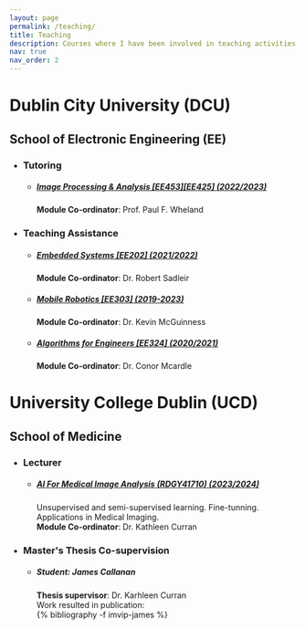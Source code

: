 ```yaml
---
layout: page
permalink: /teaching/
title: Teaching
description: Courses where I have been involved in teaching activities.
nav: true
nav_order: 2
---
```

<H1> Dublin City University (DCU)</H1>
<H2> School of Electronic Engineering (EE)</H2>
<ul>
<li><H3> Tutoring </H3></li>
<ul>
<li><H5><a href='https://www101.dcu.ie/registry/module_contents_archive_years_plus.php?subcode=EE453&function=2&module_archive_year=2023'>Image Processing & Analysis [EE453][EE425] (2022/2023)</a></H5></li>
<strong>Module Co-ordinator</strong>: Prof. Paul F. Wheland

</ul>
<li><H3>Teaching Assistance</H3></li>
<ul>
    <li><H5><a href='https://www101.dcu.ie/registry/module_contents_no_mod.php?function=2&subcode=EE202'>Embedded Systems [EE202] (2021/2022)</a></H5></li>
    <strong>Module Co-ordinator</strong>: Dr. Robert Sadleir
    <li><H5><a href='https://www101.dcu.ie/registry/module_contents_archive_years.php?function=2&subcode=EE303'>Mobile Robotics [EE303] (2019-2023)</a></H5></li>
    <strong>Module Co-ordinator</strong>: Dr. Kevin McGuinness
    <li><H5><a href='https://www101.dcu.ie/registry/module_contents_no_mod.php?function=2&subcode=EE324'>Algorithms for Engineers [EE324] (2020/2021)</a></H5></li>
    <strong>Module Co-ordinator</strong>: Dr. Conor Mcardle
</ul>
</ul>

<H1> University College Dublin (UCD)</H1>
<H2> School of Medicine</H2>
<ul>
<li><H3> Lecturer </H3></li>
<ul>
<li><H5><a href='https://hub.ucd.ie/usis/!W_HU_MENU.P_PUBLISH?p_tag=MODULE&MODULE=RDGY41710'>AI For Medical Image Analysis (RDGY41710) (2023/2024)</a></H5></li>
    Unsupervised and semi-supervised learning. Fine-tunning. Applications in Medical Imaging. <br>
    <strong>Module Co-ordinator</strong>: Dr. Kathleen Curran
</ul>
</ul>
<ul>
<li><H3> Master's Thesis Co-supervision </H3></li>
<ul>
<li><H5><strong>Student</strong>: James Callanan </H5></li>
<strong>Thesis supervisor</strong>: Dr. Karhleen Curran <br>
Work resulted in publication:
<div class="publications">
{% bibliography -f imvip-james  %}
</div>
</ul>
</ul>





